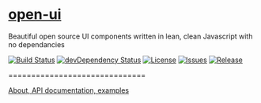 [open-ui](http://www.ouijs.org)
=======

Beautiful open source UI components written in lean, clean Javascript with no dependancies

[![Build Status](https://img.shields.io/travis/open-ui/open-ui.svg?style=flat-square)](https://travis-ci.org/open-ui/open-ui)
[![devDependency Status](https://img.shields.io/david/dev/open-ui/open-ui.svg?style=flat-square)](https://david-dm.org/open-ui/open-ui#info=devDependencies)
[![License](http://img.shields.io/badge/license-MIT-green.svg?style=flat-square)](https://github.com/open-ui/open-ui/blob/master/LICENSE-MIT.md)
[![Issues](https://img.shields.io/github/issues/open-ui/open-ui.svg?style=flat-square)](https://github.com/open-ui/open-ui/issues)
[![Release](https://img.shields.io/github/release/open-ui/open-ui.svg?style=flat-square)](https://github.com/open-ui/open-ui/releases)


==============================

[About, API documentation, examples](http://www.ouijs.org)
